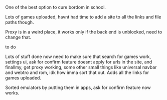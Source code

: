 One of the best option to cure bordom in school. 

Lots of games uploaded, havnt had time to add a site to all the links and file paths though.

Proxy is in a weird place, it works only if the back end is unblocked, need to change that.

to do 

Lots of stuff done now need to make sure that search for games work, settings ui, ask for confirm feature doesnt apply for urls in the site, and finallmy, get proxy working, some other small things like universal navbar and webtro and rom, idk how imma sort that out. Adds all the links for games uploaded.


Sorted emulators by putting them in apps, ask for confirm feature now works.
